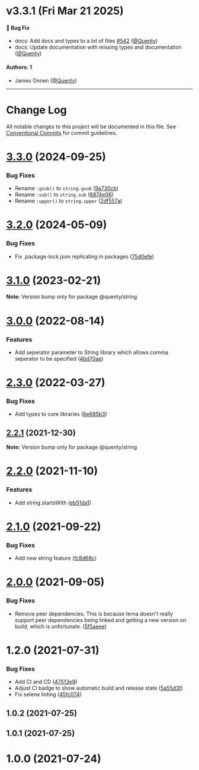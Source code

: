 # v3.3.1 (Fri Mar 21 2025)

#### 🐛 Bug Fix

- docs: Add docs and types to a lot of files [#542](https://github.com/Quenty/NevermoreEngine/pull/542) ([@Quenty](https://github.com/Quenty))
- docs: Update documentation with missing types and documentation ([@Quenty](https://github.com/Quenty))

#### Authors: 1

- James Onnen ([@Quenty](https://github.com/Quenty))

---

# Change Log

All notable changes to this project will be documented in this file.
See [Conventional Commits](https://conventionalcommits.org) for commit guidelines.

# [3.3.0](https://github.com/Quenty/NevermoreEngine/compare/@quenty/string@3.2.0...@quenty/string@3.3.0) (2024-09-25)


### Bug Fixes

* Rename `:gsub()` to `string.gsub` ([9a730cb](https://github.com/Quenty/NevermoreEngine/commit/9a730cbd7001706787c5e5db0efe2306b2234b3a))
* Rename `:sub()` to `string.sub` ([6874e06](https://github.com/Quenty/NevermoreEngine/commit/6874e06e456d7094a2d7f25a3a7b24a40d77fe3c))
* Rename `:upper()` to `string.upper` ([2df557a](https://github.com/Quenty/NevermoreEngine/commit/2df557a9a5463c2c7beb257ff9f7786ac8ad746a))





# [3.2.0](https://github.com/Quenty/NevermoreEngine/compare/@quenty/string@3.1.0...@quenty/string@3.2.0) (2024-05-09)


### Bug Fixes

* Fix .package-lock.json replicating in packages ([75d0efe](https://github.com/Quenty/NevermoreEngine/commit/75d0efeef239f221d93352af71a5b3e930ec23c5))





# [3.1.0](https://github.com/Quenty/NevermoreEngine/compare/@quenty/string@3.0.0...@quenty/string@3.1.0) (2023-02-21)

**Note:** Version bump only for package @quenty/string





# [3.0.0](https://github.com/Quenty/NevermoreEngine/compare/@quenty/string@2.3.0...@quenty/string@3.0.0) (2022-08-14)


### Features

* Add seperator parameter to String library which allows comma seperator to be specified ([4bd70ae](https://github.com/Quenty/NevermoreEngine/commit/4bd70aefd30fb06447f0175a8ff94745bb1444c4))





# [2.3.0](https://github.com/Quenty/NevermoreEngine/compare/@quenty/string@2.2.1...@quenty/string@2.3.0) (2022-03-27)


### Bug Fixes

* Add types to core libraries ([6e685b3](https://github.com/Quenty/NevermoreEngine/commit/6e685b3cfbcd3816d15962769a4310a1ec57fb7e))





## [2.2.1](https://github.com/Quenty/NevermoreEngine/compare/@quenty/string@2.2.0...@quenty/string@2.2.1) (2021-12-30)

**Note:** Version bump only for package @quenty/string





# [2.2.0](https://github.com/Quenty/NevermoreEngine/compare/@quenty/string@2.1.0...@quenty/string@2.2.0) (2021-11-10)


### Features

* Add string.startsWith ([eb51da1](https://github.com/Quenty/NevermoreEngine/commit/eb51da1907f28bda5a843d7fa39fe4d9d9ce9938))





# [2.1.0](https://github.com/Quenty/NevermoreEngine/compare/@quenty/string@2.0.0...@quenty/string@2.1.0) (2021-09-22)


### Bug Fixes

* Add new string feature ([fc8d68c](https://github.com/Quenty/NevermoreEngine/commit/fc8d68c11b6cd7fc5dacc86f3229e81f481452f6))





# [2.0.0](https://github.com/Quenty/NevermoreEngine/compare/@quenty/string@1.2.0...@quenty/string@2.0.0) (2021-09-05)


### Bug Fixes

* Remove peer dependencies. This is because lerna doesn't really support peer dependencies being linked and getting a new version on build, which is unfortunate. ([5f5aeee](https://github.com/Quenty/NevermoreEngine/commit/5f5aeeea8de9975435309e53679f0ef7064f9dd0))





# 1.2.0 (2021-07-31)


### Bug Fixes

* Add CI and CD ([47513e9](https://github.com/Quenty/NevermoreEngine/commit/47513e9b568162707534af132396dd8756947dd3))
* Adjust CI badge to show automatic build and release state ([5a55d3f](https://github.com/Quenty/NevermoreEngine/commit/5a55d3f19bf8d66a760d67da9b56ed47fab74656))
* Fix selene linting ([45fc074](https://github.com/Quenty/NevermoreEngine/commit/45fc07489ee59127ac6582689f19a0e87c1e5b5a))



## 1.0.2 (2021-07-25)



## 1.0.1 (2021-07-25)



# 1.0.0 (2021-07-24)
